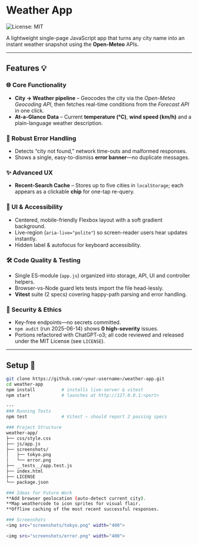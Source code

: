 # Weather App  
![License: MIT](https://img.shields.io/badge/License-MIT-blue.svg)

A lightweight single-page JavaScript app that turns any city name into an instant weather snapshot using the **Open-Meteo** APIs.

---

## Features 💡

### 🌐 Core Functionality
- **City → Weather pipeline** – Geocodes the city via the *Open-Meteo Geocoding API*, then fetches real-time conditions from the *Forecast API* in one click.  
- **At-a-Glance Data** – Current **temperature (°C)**, **wind speed (km/h)** and a plain-language weather description.

### 🚦 Robust Error Handling
- Detects “city not found,” network time-outs and malformed responses.  
- Shows a single, easy-to-dismiss **error banner**—no duplicate messages.

### ✨ Advanced UX
- **Recent-Search Cache** – Stores up to five cities in `localStorage`; each appears as a clickable **chip** for one-tap re-query.

### 🎨 UI & Accessibility
- Centered, mobile-friendly Flexbox layout with a soft gradient background.  
- Live-region (`aria-live="polite"`) so screen-reader users hear updates instantly.  
- Hidden label & autofocus for keyboard accessibility.

### 🛠️ Code Quality & Testing
- Single ES-module (`app.js`) organized into storage, API, UI and controller helpers.  
- Browser-vs-Node guard lets tests import the file head-lessly.  
- **Vitest** suite (2 specs) covering happy-path parsing and error handling.

### 🔐 Security & Ethics
- Key-free endpoints—no secrets committed.  
- `npm audit` (run 2025-06-14) shows **0 high-severity** issues.  
- Portions refactored with ChatGPT-o3; all code reviewed and released under the MIT License (see `LICENSE`).

---

## Setup 🚀

```bash
git clone https://github.com/<your-username>/weather-app.git
cd weather-app
npm install          # installs live-server & vitest
npm start            # launches at http://127.0.0.1:<port>

---
### Running Tests
npm test             # Vitest – should report 2 passing specs

### Project Structure
weather-app/
├── css/style.css
├── js/app.js
├── screenshots/
│   ├── tokyo.png
│   └── error.png
├── __tests__/app.test.js
├── index.html
├── LICENSE
└── package.json

### Ideas for Future Work
**Add browser geolocation (auto-detect current city).
**Map weathercode to icon sprites for visual flair.
**Offline caching of the most recent successful responses.

### Screenshots
<img src="screenshots/tokyo.png" width="400">

<img src="screenshots/error.png" width="400">

